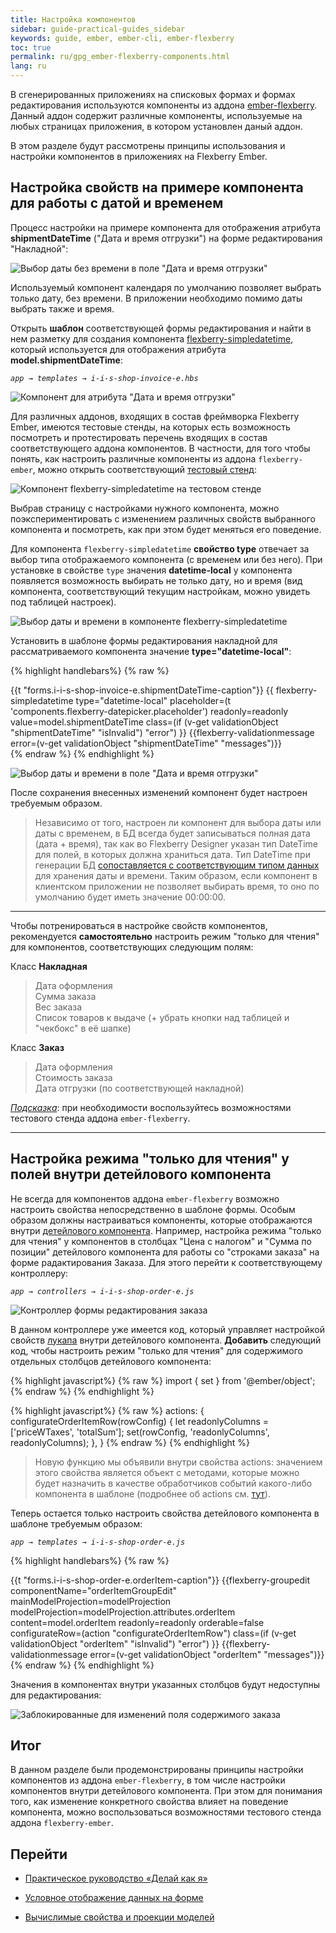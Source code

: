 ```yaml
---
title: Настройка компонентов
sidebar: guide-practical-guides_sidebar
keywords: guide, ember, ember-cli, ember-flexberry
toc: true
permalink: ru/gpg_ember-flexberry-components.html
lang: ru
---
```


В сгенерированных приложениях на списковых формах и формах редактирования используются компоненты из аддона [ember-flexberry](https://github.com/Flexberry/ember-flexberry). Данный аддон содержит различные компоненты, используемые на любых страницах приложения, в котором установлен даный аддон.

В этом разделе будут рассмотрены принципы использования и настройки компонентов в приложениях на Flexberry Ember.

## Настройка свойств на примере компонента для работы с датой и временем

Процесс настройки на примере компонента для отображения атрибута **shipmentDateTime** ("Дата и время отгрузки") на форме редактирования "Накладной":

![Выбор даты без времени в поле "Дата и время отгрузки"](/images/pages/guides/flexberry-ember/5-2-ember-flexberry-components/5-2-1.png)

Используемый компонент календаря по умолчанию позволяет выбрать только дату, без времени. В приложении необходимо помимо даты выбрать также и время.

Открыть **шаблон** соответствующей формы редактирования и найти в нем разметку для создания компонента [flexberry-simpledatetime](https://flexberry.github.io/ru/ef2_edit-form-components.html#flexberry-simpledatetime), который используется для отображения атрибута **model.shipmentDateTime**:

*`app → templates → i-i-s-shop-invoice-e.hbs`*

![Компонент для атрибута "Дата и время отгрузки"](/images/pages/guides/flexberry-ember/5-2-ember-flexberry-components/5-2-2.png)

Для различных аддонов, входящих в состав фреймворка Flexberry Ember, имеются тестовые стенды, на которых есть возможность посмотреть и протестировать перечень входящих в состав соответствующего аддона компонентов. В частности, для того чтобы понять, как настроить различные компоненты из аддона `flexberry-ember`, можно открыть соответствующий [тестовый стенд](http://flexberry.github.io/ember-flexberry/dummy/master/):

![Компонент flexberry-simpledatetime на тестовом стенде](/images/pages/guides/flexberry-ember/5-2-ember-flexberry-components/5-2-3.png)

Выбрав страницу с настройками нужного компонента, можно поэкспериментировать с изменением различных свойств выбранного компонента и посмотреть, как при этом будет меняться его поведение.

Для компонента `flexberry-simpledatetime` **свойство type** отвечает за выбор типа отображаемого компонента (с временем или без него). При установке в свойстве `type` значения **datetime-local** у компонента появляется возможность выбирать не только дату, но и время (вид компонента, соответствующий текущим настройкам, можно увидеть под таблицей настроек).

![Выбор даты и времени в компоненте flexberry-simpledatetime](/images/pages/guides/flexberry-ember/5-2-ember-flexberry-components/5-2-4.png)

Установить в шаблоне формы редактирования накладной для рассматриваемого компонента значение **type="datetime-local"**:

{% highlight handlebars%}
{% raw %}
<div class="field">
    <label>{{t "forms.i-i-s-shop-invoice-e.shipmentDateTime-caption"}}</label>
    {{
      flexberry-simpledatetime
      type="datetime-local"
      placeholder=(t 'components.flexberry-datepicker.placeholder')
      readonly=readonly
      value=model.shipmentDateTime
      class=(if (v-get validationObject "shipmentDateTime" "isInvalid") "error")
    }}
    {{flexberry-validationmessage error=(v-get validationObject "shipmentDateTime" "messages")}}
  </div>
{% endraw %}
{% endhighlight %}

![Выбор даты и времени в поле "Дата и время отгрузки"](/images/pages/guides/flexberry-ember/5-2-ember-flexberry-components/5-2-6.png)

После сохранения внесенных изменений компонент будет настроен требуемым образом.

> Независимо от того, настроен ли компонент для выбора даты или даты с временем, в БД всегда будет записываться полная дата (дата + время), так как во Flexberry Designer указан тип DateTime для полей, в которых должна храниться дата. Тип DateTime при генерации БД [сопоставляется с соответствующим типом данных](https://flexberry.github.io/ru/fd_types-map.html) для хранения даты и времени. Таким образом, если компонент в клиентском приложении не позволяет выбирать время, то оно по умолчанию будет иметь значение 00:00:00.

---

Чтобы потренироваться в настройке свойств компонентов, рекомендуется **самостоятельно** настроить режим "только для чтения" для компонентов, соответствующих следующим полям:

Класс **Накладная**
> Дата оформления  
> Сумма заказа  
> Вес заказа  
> Список товаров к выдаче (+ убрать кнопки над таблицей и "чекбокс" в её шапке)

Класс **Заказ**
> Дата оформления  
> Стоимость заказа  
> Дата отгрузки (по соответствующей накладной)

*<u>Подсказка</u>*: при необходимости воспользуйтесь возможностями тестового стенда аддона `ember-flexberry`.

---

## Настройка режима "только для чтения" у полей внутри детейлового компонента

Не всегда для компонентов аддона `ember-flexberry` возможно настроить свойства непосредственно в шаблоне формы. Особым образом должны настраиваться компоненты, которые отображаются внутри [детейлового компонента](https://flexberry.github.io/ru/ef2_groupedit.html). Например, настройка режима "только для чтения" у компонентов в столбцах "Цена с налогом" и "Сумма по позиции" детейлового компонента для работы со "строками заказа" на форме радактирования Заказа. Для этого перейти к соответствующему контроллеру:

*`app → controllers → i-i-s-shop-order-e.js`*

![Контроллер формы редактирования заказа](/images/pages/guides/flexberry-ember/5-2-ember-flexberry-components/5-2-7.png)

В данном контроллере уже имеется код, который управляет настройкой свойств [лукапа](https://flexberry.github.io/ru/ef2_lookup-component.html) внутри детейлового компонента. **Добавить** следующий код, чтобы настроить режим "только для чтения" для содержимого отдельных столбцов детейлового компонента:

{% highlight javascript%}
{% raw %}
import { set } from '@ember/object';
{% endraw %}
{% endhighlight %}

{% highlight javascript%}
{% raw %}
actions: {
    configurateOrderItemRow(rowConfig) {
    let readonlyColumns = ['priceWTaxes', 'totalSum'];
    set(rowConfig, 'readonlyColumns', readonlyColumns);
    },
}
{% endraw %}
{% endhighlight %}

> Новую функцию мы объявили внутри свойства actions: значением этого свойства является объект с методами, которые можно будет назначить в качестве обработчиков событий какого-либо компонента в шаблоне (подробнее об actions см. [тут](https://guides.emberjs.com/v3.1.0/templates/actions/)).

Теперь остается только настроить свойства детейлового компонента в шаблоне требуемым образом:

*`app → templates → i-i-s-shop-order-e.js`*

{% highlight handlebars%}
{% raw %}
<div class="field">
    <label>{{t "forms.i-i-s-shop-order-e.orderItem-caption"}}</label>
    {{flexberry-groupedit
      componentName="orderItemGroupEdit"
      mainModelProjection=modelProjection
      modelProjection=modelProjection.attributes.orderItem
      content=model.orderItem
      readonly=readonly
      orderable=false
      configurateRow=(action "configurateOrderItemRow")
      class=(if (v-get validationObject "orderItem" "isInvalid") "error")
    }}
    {{flexberry-validationmessage error=(v-get validationObject "orderItem" "messages")}}
</div>
{% endraw %}
{% endhighlight %}

Значения в компонентах внутри указанных столбцов будут недоступны для редактирования:

![Заблокированные для изменений поля содержимого заказа](/images/pages/guides/flexberry-ember/5-2-ember-flexberry-components/5-2-10.png)

## Итог

В данном разделе были продемонстрированы принципы настройки компонентов из аддона `ember-flexberry`, в том числе настройки компонентов внутри детейлового компонента. При этом для понимания того, как изменение конкретного свойства влияет на поведение компонента, можно воспользоваться возможностями тестового стенда аддона `flexberry-ember`.

## Перейти

* [Практическое руководство  «Делай как я»](gpg_landing-page.html) <i class="fa fa-arrow-up" aria-hidden="true"></i>

* [Условное отображение данных на форме](gpg_conditional-display-fields.html) <i class="fa fa-arrow-left" aria-hidden="true"></i>
* [Вычислимые свойства и проекции моделей](gpg_computable-properties-and-projections-of-models.html) <i class="fa fa-arrow-right" aria-hidden="true"></i>
